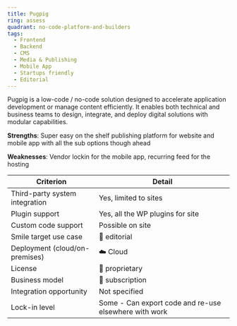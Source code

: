 ```yaml
---
title: Pugpig
ring: assess
quadrant: no-code-platform-and-builders
tags:
  - Frontend
  - Backend
  - CMS
  - Media & Publishing
  - Mobile App
  - Startups friendly
  - Editorial
---
```


Pugpig is a low-code / no-code solution designed to accelerate application development or manage content efficiently. It enables both technical and business teams to design, integrate, and deploy digital solutions with modular capabilities.

**Strengths**: Super easy on the shelf publishing platform for website and mobile app with all the sub options though ahead

**Weaknesses**: Vendor lockin for the mobile app, recurring feed for the hosting

| Criterion | Detail |
|----------|--------|
| Third-party system integration | Yes, limited to sites |
| Plugin support | Yes, all the WP plugins for site |
| Custom code support | Possible on site |
| Smile target use case | 📰 editorial |
| Deployment (cloud/on-premises) | ☁️ Cloud |
| License | 🔐 proprietary |
| Business model | 🔁 subscription |
| Integration opportunity | Not specified |
| Lock-in level | Some - Can export code and re-use elsewhere with work |
